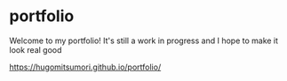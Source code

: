 # portfolio

Welcome to my portfolio! It's still a work in progress and I hope to make it look real good

https://hugomitsumori.github.io/portfolio/
